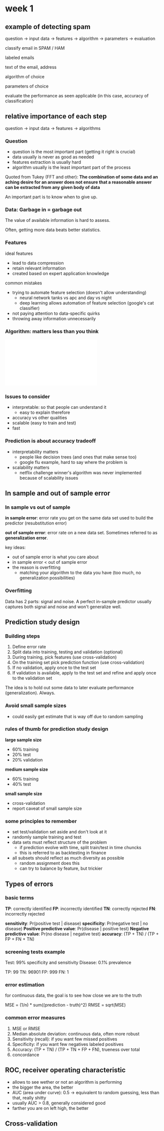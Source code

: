 
# week 1


## example of detecting spam

question -> input data -> features -> algorithm -> parameters -> evaluation

classify email in SPAM / HAM

labeled emails

text of the email, address

algorithm of choice

parameters of choice

evaluate the performance as seen applicable (in this case, accuracy of classification)


## relative importance of each step

question -> input data -> features -> algorithms


### Question


- question is the most important part (getting it right is crucial)
- data usually is never as good as needed
- features extraction is usually hard
- algorithm usually is the least important part of the process


Quoted from Tukey (FFT and other):
**The combination of some data and an aching desire for an answer does not ensure that a reasonable answer can be extracted from any given body of data**


An important part is to know when to give up.


### Data: Garbage in = garbage out


The value of available information is hard to assess.

Often, getting more data beats better statistics.


### Features


ideal features

- lead to data compression
- retain relevant information
- created based on expert application knowledge


common mistakes

- trying to automate feature selection (doesn't allow understanding)
    - neural network tanks vs apc and day vs night
    - deep learning allows automation of feature selection (google's cat classifier)
- not paying attention to data-specific quirks
- throwing away information unnecessarily



### Algorithm: matters less than you think


!["Refer to this article"](../../documents/coursera/algorithms_matter_less.pdf)



### Issues to consider


- interpretable: so that people can understand it
    - easy to explain therefore
- accuracy vs other qualities
- scalable (easy to train and test)
- fast



### Prediction is about accuracy tradeoff

- interpretability matters
    - people like decision trees (and ones that make sense too)
    - google flu example, hard to say where the problem is
- scalability matters
    - netflix challenge winner's algorithm was never implemented because of scalability issues



## In sample and out of sample error


### In sample vs out of sample

**in sample error**: error rate you get on the same data set used to build the predictor (resubstitution error)

**out of sample error**: error rate on a new data set. Sometimes referred to as **generalization error**.


key ideas:

- out of sample error is what you care about
- in sample error < out of sample error
- the reason is overfitting
    - matching your algorithm to the data you have (too much, no generalization possibilities)


### Overfitting


Data has 2 parts: signal and noise.
A perfect in-sample predictor usually captures both signal and noise and won't generalize well.



## Prediction study design


### Building steps


1. Define error rate
2. Split data into training, testing and validation (optional)
3. During training, pick features (use cross-validation)
4. On the training set pick prediction function (use cross-validation)
5. If no validation, apply once to the test set
6. If validation is available, apply to the test set and refine and apply once to the validation set

The idea is to hold out some data to later evaluate performance (generalization). Always.


### Avoid small sample sizes

- could easily get estimate that is way off due to random sampling


### rules of thumb for prediction study design


**large sample size**

- 60% training
- 20% test
- 20% validation


**medium sample size**

- 60% training
- 40% test


**small sample size**

- cross-validation
- report caveat of small sample size



### some principles to remember

- set test/validation set aside and don't look at it
- randomly sample training and test
- data sets must reflect structure of the problem
    - if prediction evolve with time, split train/test in time chuncks
    - this is referred to as backtesting in finance
- all subsets should reflect as much diversity as possible
    - random assignment does this
    - can try to balance by feature, but trickier



## Types of errors


### basic terms


**TP**: correctly identified
**FP**: incorrectly identified
**TN**: correctly rejected
**FN**: incorrectly rejected


**sensitivity**: Pr(positive test | disease)
**specificity**: Pr(negative test | no disease)
**Positive predictive value**: Pr(disease | positive test)
**Negative predictive value**: Pr(no disease | negative test)
**accuracy**: (TP + TN) / (TP + FP + FN + TN)


### screening tests example

Test: 99% specificity and sensitivity
Disease: 0.1% prevalence

TP: 99
TN: 96901
FP: 999
FN: 1



### error estimation


for continuous data, the goal is to see how close we are to the truth

MSE = (1/n) * sum((prediction - truth)^2)
RMSE = sqrt(MSE)



### common error measures

1. MSE or RMSE
2. Median absolute deviation: continuous data, often more robust
3. Sensitivity (recall): if you want few missed positives
4. Specificity: if you want few negatives labeled positives
5. Accuracy: (TP + TN) / (TP + TN + FP + FN), trueness over total
6. concordance



## ROC, receiver operating characteristic


- allows to see wether or not an algorithm is performing
- the bigger the area, the better
- AUC (area under curve): 0.5 -> equivalent to random guessing, less than that, really shitty
- usually AUC > 0.8, generally considered good
- farther you are on left high, the better



## Cross-validation













